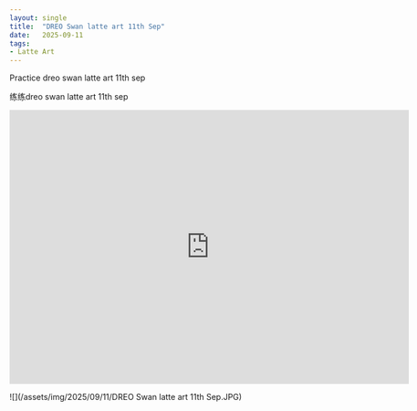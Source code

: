```yaml
---
layout: single
title:  "DREO Swan latte art 11th Sep"
date:   2025-09-11
tags:
- Latte Art
---
```


Practice dreo swan latte art 11th sep

练练dreo swan latte art 11th sep

<div class="embed-container">
  <iframe
      src="https://www.youtube.com/embed/axiwleqWIJM"
      width="700"
      height="480"
      frameborder="0"
      allowfullscreen="true">
  </iframe>
</div>

![](/assets/img/2025/09/11/DREO Swan latte art 11th Sep.JPG)
